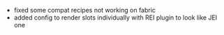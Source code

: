 - fixed some compat recipes not working on fabric
- added config to render slots individually with REI plugin to look like JEI one